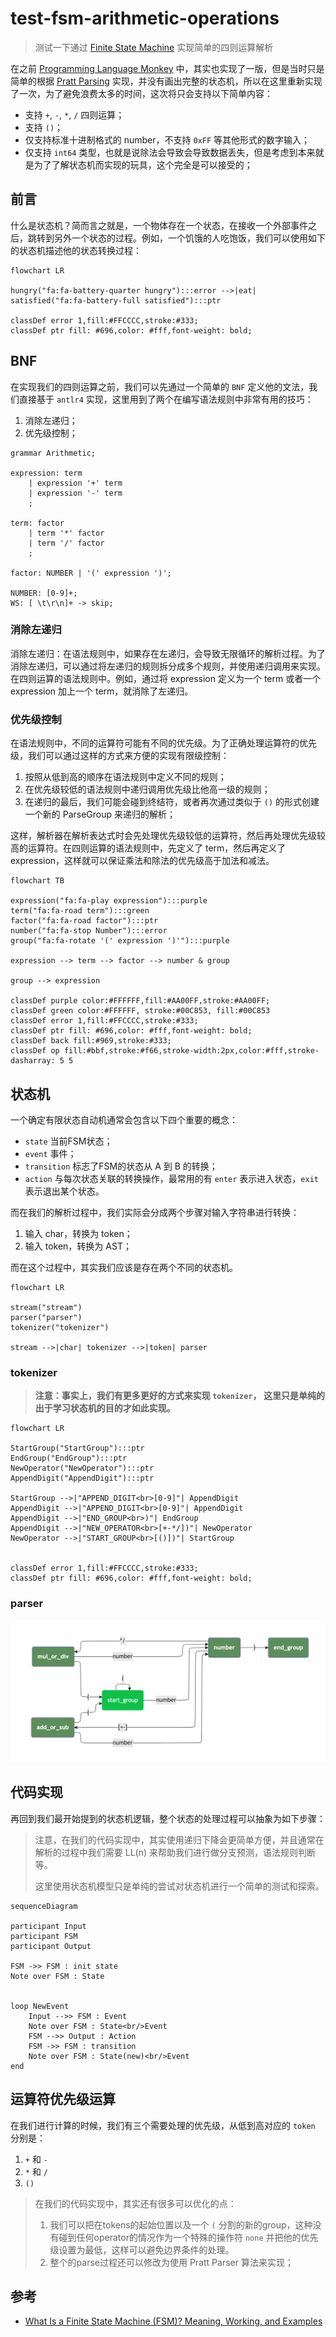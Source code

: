 # test-fsm-arithmetic-operations

>测试一下通过 [Finite State Machine](https://en.wikipedia.org/wiki/Finite-state_machine) 实现简单的四则运算解析

在之前 [Programming Language Monkey](https://github.com/0x822a5b87/monkey) 中，其实也实现了一版，但是当时只是简单的根据 [Pratt Parsing](https://github.com/0x822a5b87/test-pratt-parsing) 实现，并没有画出完整的状态机，所以在这里重新实现了一次，为了避免浪费太多的时间，这次将只会支持以下简单内容：

- 支持 `+`, `-`, `*`, `/` 四则运算；
- 支持 `()`；
- 仅支持标准十进制格式的 number，不支持 `0xFF` 等其他形式的数字输入；
- 仅支持 `int64` 类型，也就是说除法会导致会导致数据丢失，但是考虑到本来就是为了了解状态机而实现的玩具，这个完全是可以接受的；

## 前言

什么是状态机？简而言之就是，一个物体存在一个状态，在接收一个外部事件之后，跳转到另外一个状态的过程。例如，一个饥饿的人吃饱饭，我们可以使用如下的状态机描述他的状态转换过程：

```mermaid
flowchart LR

hungry("fa:fa-battery-quarter hungry"):::error -->|eat| satisfied("fa:fa-battery-full satisfied"):::ptr

classDef error 1,fill:#FFCCCC,stroke:#333;
classDef ptr fill: #696,color: #fff,font-weight: bold;
```

## BNF

在实现我们的四则运算之前，我们可以先通过一个简单的 `BNF` 定义他的文法，我们直接基于 `antlr4` 实现，这里用到了两个在编写语法规则中非常有用的技巧：

1. 消除左递归；
2. 优先级控制；

```antlr4
grammar Arithmetic;

expression: term 
    | expression '+' term
    | expression '-' term
    ;

term: factor 
    | term '*' factor
    | term '/' factor
    ;

factor: NUMBER | '(' expression ')';

NUMBER: [0-9]+;
WS: [ \t\r\n]+ -> skip;
```


### 消除左递归

消除左递归：在语法规则中，如果存在左递归，会导致无限循环的解析过程。为了消除左递归，可以通过将左递归的规则拆分成多个规则，并使用递归调用来实现。在四则运算的语法规则中。例如，通过将 expression 定义为一个 term 或者一个 expression 加上一个 term，就消除了左递归。

### 优先级控制

在语法规则中，不同的运算符可能有不同的优先级。为了正确处理运算符的优先级，我们可以通过这样的方式来方便的实现有限级控制：

1. 按照从低到高的顺序在语法规则中定义不同的规则；
2. 在优先级较低的语法规则中递归调用优先级比他高一级的规则；
3. 在递归的最后，我们可能会碰到终结符，或者再次通过类似于 `()` 的形式创建一个新的 ParseGroup 来递归的解析；

这样，解析器在解析表达式时会先处理优先级较低的运算符，然后再处理优先级较高的运算符。在四则运算的语法规则中，先定义了 term，然后再定义了 expression，这样就可以保证乘法和除法的优先级高于加法和减法。

```mermaid
flowchart TB

expression("fa:fa-play expression"):::purple
term("fa:fa-road term"):::green
factor("fa:fa-road factor"):::ptr
number("fa:fa-stop Number"):::error
group("fa:fa-rotate '(' expression ')'"):::purple

expression --> term --> factor --> number & group

group --> expression

classDef purple color:#FFFFFF,fill:#AA00FF,stroke:#AA00FF;
classDef green color:#FFFFFF, stroke:#00C853, fill:#00C853
classDef error 1,fill:#FFCCCC,stroke:#333;
classDef ptr fill: #696,color: #fff,font-weight: bold;
classDef back fill:#969,stroke:#333;
classDef op fill:#bbf,stroke:#f66,stroke-width:2px,color:#fff,stroke-dasharray: 5 5
```

## 状态机

一个确定有限状态自动机通常会包含以下四个重要的概念：

- `state` 当前FSM状态；
- `event` 事件；
- `transition` 标志了FSM的状态从 A 到 B 的转换；
- `action` 与每次状态关联的转换操作，最常用的有 `enter` 表示进入状态，`exit` 表示退出某个状态。

而在我们的解析过程中，我们实际会分成两个步骤对输入字符串进行转换：

1. 输入 char，转换为 token；
2. 输入 token，转换为 AST；

而在这个过程中，其实我们应该是存在两个不同的状态机。

```mermaid
flowchart LR

stream("stream")
parser("parser")
tokenizer("tokenizer")

stream -->|char| tokenizer -->|token| parser
```

### tokenizer

> **注意：事实上，我们有更多更好的方式来实现 `tokenizer`， 这里只是单纯的出于学习状态机的目的才如此实现。**

```mermaid
flowchart LR

StartGroup("StartGroup"):::ptr
EndGroup("EndGroup"):::ptr
NewOperator("NewOperator"):::ptr
AppendDigit("AppendDigit"):::ptr

StartGroup -->|"APPEND_DIGIT<br>[0-9]"| AppendDigit
AppendDigit -->|"APPEND_DIGIT<br>[0-9]"| AppendDigit
AppendDigit -->|"END_GROUP<br>)"| EndGroup
AppendDigit -->|"NEW_OPERATOR<br>[+-*/])"| NewOperator
NewOperator -->|"START_GROUP<br>[()])"| StartGroup


classDef error 1,fill:#FFCCCC,stroke:#333;
classDef ptr fill: #696,color: #fff,font-weight: bold;
```

### parser

![parser](./resources/parser.png)

## 代码实现

再回到我们最开始提到的状态机逻辑，整个状态的处理过程可以抽象为如下步骤：

> 注意，在我们的代码实现中，其实使用递归下降会更简单方便，并且通常在解析的过程中我们需要 LL(n) 来帮助我们进行做分支预测，语法规则判断等。
>
> 这里使用状态机模型只是单纯的尝试对状态机进行一个简单的测试和探索。

```mermaid
sequenceDiagram

participant Input
participant FSM
participant Output

FSM ->> FSM : init state
Note over FSM : State


loop NewEvent
    Input -->> FSM : Event
    Note over FSM : State<br/>Event
    FSM -->> Output : Action
    FSM ->> FSM : transition
    Note over FSM : State(new)<br/>Event
end
```

## 运算符优先级运算

在我们进行计算的时候，我们有三个需要处理的优先级，从低到高对应的 `token` 分别是：

1. `+` 和 `-`
2. `*` 和 `/`
3. `()`

> 在我们的代码实现中，其实还有很多可以优化的点：
>
> 1. 我们可以把在tokens的起始位置以及一个 `(` 分割的新的group，这种没有碰到任何operator的情况作为一个特殊的操作符 `none` 并把他的优先级设置为最低，这样可以避免边界条件的处理。
> 2. 整个的parse过程还可以修改为使用 Pratt Parser 算法来实现；

## 参考

- [What Is a Finite State Machine (FSM)? Meaning, Working, and Examples](https://www.spiceworks.com/tech/tech-general/articles/what-is-fsm/)